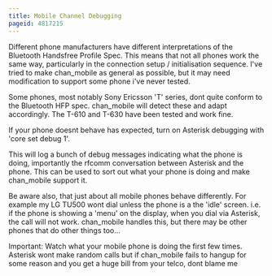 ```yaml
---
title: Mobile Channel Debugging
pageid: 4817215
---
```


Different phone manufacturers have different interpretations of the Bluetooth Handsfree Profile Spec. This means that not all phones work the same way, particularly in the connection setup / initialisation sequence. I've tried to make chan_mobile as general as possible, but it may need modification to support some phone i've never tested. 

Some phones, most notably Sony Ericsson 'T' series, dont quite conform to the Bluetooth HFP spec. chan_mobile will detect these and adapt accordingly. The T-610 and T-630 have been tested and work fine. 

If your phone doesnt behave has expected, turn on Asterisk debugging with 'core set debug 1'. 

This will log a bunch of debug messages indicating what the phone is doing, importantly the rfcomm conversation between Asterisk and the phone. This can be used to sort out what your phone is doing and make chan_mobile support it. 

Be aware also, that just about all mobile phones behave differently. For example my LG TU500 wont dial unless the phone is a the 'idle' screen. i.e. if the phone is showing a 'menu' on the display, when you dial via Asterisk, the call will not work. chan_mobile handles this, but there may be other phones that do other things too... 

Important: Watch what your mobile phone is doing the first few times. Asterisk wont make random calls but if chan_mobile fails to hangup for some reason and you get a huge bill from your telco, dont blame me 
